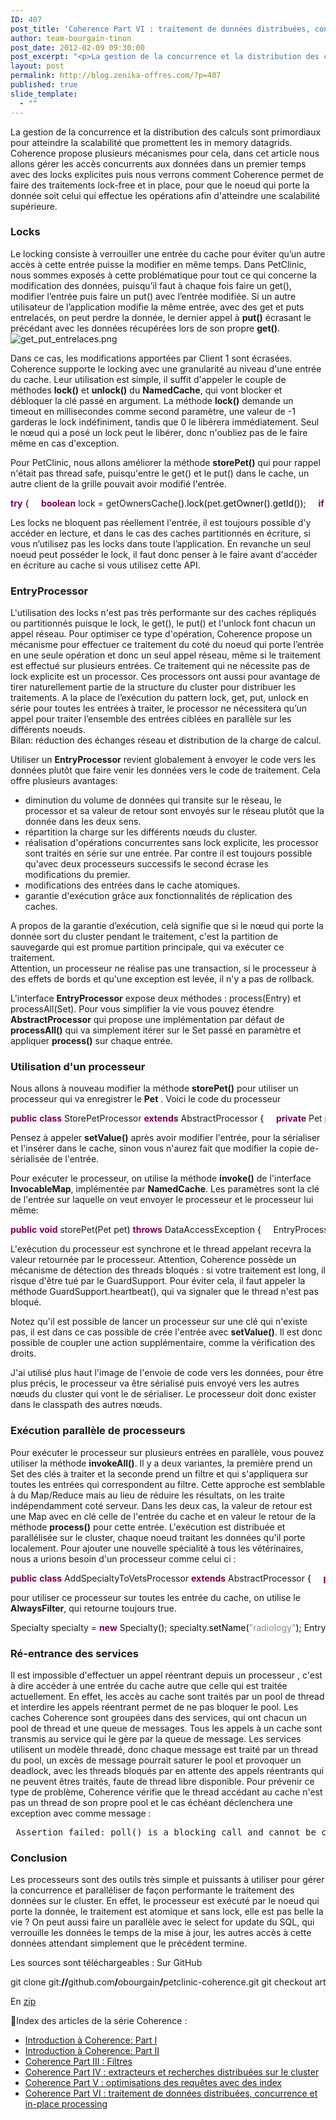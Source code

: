 ```yaml
---
ID: 407
post_title: 'Coherence Part VI : traitement de données distribuées, concurrence et in-place processing'
author: team-bourgain-tinon
post_date: 2012-02-09 09:30:00
post_excerpt: "<p>La gestion de la concurrence et la distribution des calculs sont primordiaux pour atteindre la scalabilité que promettent les in memory datagrids. Coherence propose plusieurs mécanismes pour cela, dans cet article nous allons gérer les accès concurrents aux données dans un premier temps avec des locks explicites puis nous verrons comment Coherence permet de faire des traitements lock-free et in place, pour que le noeud qui porte la donnée soit celui qui effectue les opérations afin d'atteindre une scalabilité supérieure.</p>"
layout: post
permalink: http://blog.zenika-offres.com/?p=407
published: true
slide_template:
  - ""
---
```

<p>La gestion de la concurrence et la distribution des calculs sont primordiaux pour atteindre la scalabilité que promettent les in memory datagrids. Coherence propose plusieurs mécanismes pour cela, dans cet article nous allons gérer les accès concurrents aux données dans un premier temps avec des locks explicites puis nous verrons comment Coherence permet de faire des traitements lock-free et in place, pour que le noeud qui porte la donnée soit celui qui effectue les opérations afin d'atteindre une scalabilité supérieure.</p>
<!--more-->
<h3>Locks</h3> <p>Le locking consiste à verrouiller une entrée du cache pour éviter qu’un autre accès à cette entrée puisse la modifier en même temps. Dans PetClinic, nous sommes exposés à cette problématique pour tout ce qui concerne la modification des données, puisqu’il faut à chaque fois faire un get(), modifier l’entrée puis faire un put() avec l’entrée modifiée. Si un autre utilisateur de l’application modifie la même entrée, avec des get et puts entrelacés, on peut perdre la donnée, le dernier appel à <strong>put()</strong> écrasant le précédant avec les données récupérées lors de son propre <strong>get()</strong>. <br />
<img src="/wp-content/uploads/2015/07/get_put_entrelaces.png" alt="get_put_entrelaces.png" /> <br /></p> <p>Dans ce cas, les modifications apportées par Client 1 sont écrasées. Coherence supporte le locking avec une granularité au niveau d'une entrée du cache. Leur utilisation est simple, il suffit d'appeler le couple de méthodes <strong>lock()</strong> et <strong>unlock()</strong> du <strong>NamedCache</strong>, qui vont blocker et débloquer la clé passé en argument. La méthode <strong>lock()</strong> demande un timeout en millisecondes comme second paramètre, une valeur de -1 garderas le lock indéfiniment, tandis que 0 le libérera immédiatement. Seul le nœud qui a posé un lock peut le libérer, donc n'oubliez pas de le faire même en cas d'exception.</p> <p>Pour PetClinic, nous allons améliorer la méthode <strong>storePet()</strong> qui pour rappel n'était pas thread safe, puisqu'entre le get() et le put() dans le cache, un autre client de la grille pouvait avoir modifié l'entrée.</p> <pre class="java code java" style="font-family:inherit"><span style="color: #7F0055; font-weight: bold;">try</span> <span style="color: #000000;">&#123;</span>     <span style="color: #7F0055; font-weight: bold;">boolean</span> lock = getOwnersCache<span style="color: #000000;">&#40;</span><span style="color: #000000;">&#41;</span>.<span style="color: #000000;">lock</span><span style="color: #000000;">&#40;</span>pet.<span style="color: #000000;">getOwner</span><span style="color: #000000;">&#40;</span><span style="color: #000000;">&#41;</span>.<span style="color: #000000;">getId</span><span style="color: #000000;">&#40;</span><span style="color: #000000;">&#41;</span><span style="color: #000000;">&#41;</span>;     <span style="color: #7F0055;font-weight: bold;">if</span> <span style="color: #000000;">&#40;</span><span style="color: #000000;">!</span>lock<span style="color: #000000;">&#41;</span> <span style="color: #000000;">&#123;</span>         <span style="color: #7F0055; font-weight: bold;">throw</span> <span style="color: #7F0055; font-weight: bold;">new</span> <span style="color: #000000;">ConcurrentModificationException</span><span style="color: #000000;">&#40;</span><span style="color: #000000;">&#41;</span>;     <span style="color: #000000;">&#125;</span>     <span style="color: #000000;">Owner</span> owner = <span style="color: #000000;">&#40;</span><span style="color: #000000;">Owner</span><span style="color: #000000;">&#41;</span> getOwnersCache<span style="color: #000000;">&#40;</span><span style="color: #000000;">&#41;</span>.<span style="color: #000000;">get</span><span style="color: #000000;">&#40;</span>pet.<span style="color: #000000;">getOwner</span><span style="color: #000000;">&#40;</span><span style="color: #000000;">&#41;</span>.<span style="color: #000000;">getId</span><span style="color: #000000;">&#40;</span><span style="color: #000000;">&#41;</span><span style="color: #000000;">&#41;</span>;     <span style="color: #808080; font-style: italic;">// store the pet in owner omitted for clarity</span>     ...     <span style="color: #000000;">getOwnersCache</span><span style="color: #000000;">&#40;</span><span style="color: #000000;">&#41;</span>.<span style="color: #000000;">put</span><span style="color: #000000;">&#40;</span>owner.<span style="color: #000000;">getId</span><span style="color: #000000;">&#40;</span><span style="color: #000000;">&#41;</span>, owner<span style="color: #000000;">&#41;</span>; <span style="color: #000000;">&#125;</span> <span style="color: #7F0055; font-weight: bold;">finally</span> <span style="color: #000000;">&#123;</span>     getOwnersCache<span style="color: #000000;">&#40;</span><span style="color: #000000;">&#41;</span>.<span style="color: #000000;">unlock</span><span style="color: #000000;">&#40;</span>pet.<span style="color: #000000;">getOwner</span><span style="color: #000000;">&#40;</span><span style="color: #000000;">&#41;</span>.<span style="color: #000000;">getId</span><span style="color: #000000;">&#40;</span><span style="color: #000000;">&#41;</span><span style="color: #000000;">&#41;</span>; <span style="color: #000000;">&#125;</span></pre> <p>Les locks ne bloquent pas réellement l'entrée, il est toujours possible d'y accéder en lecture, et dans le cas des caches partitionnés en écriture, si vous n’utilisez pas les locks dans toute l’application. En revanche un seul noeud peut posséder le lock, il faut donc penser à le faire avant d'accéder en écriture au cache si vous utilisez cette API.</p> <h3>EntryProcessor</h3> <p>L'utilisation des locks n'est pas très performante sur des caches répliqués ou partitionnés puisque le lock, le get(), le put() et l'unlock font chacun un appel réseau. Pour optimiser ce type d'opération, Coherence propose un mécanisme pour effectuer ce traitement du coté du noeud qui porte l’entrée en une seule opération et donc un seul appel réseau, même si le traitement est effectué sur plusieurs entrées. Ce traitement qui ne nécessite pas de lock explicite est un processor. Ces processors ont aussi pour avantage de tirer naturellement partie de la structure du cluster pour distribuer les traitements. A la place de l’exécution du pattern lock, get, put, unlock en série pour toutes les entrées à traiter, le processor ne nécessitera qu’un appel pour traiter l’ensemble des entrées ciblées en parallèle sur les différents noeuds.<br />
Bilan: réduction des échanges réseau et distribution de la charge de calcul.</p> <p>Utiliser un <strong>EntryProcessor</strong> revient globalement à envoyer le code vers les données plutôt que faire venir les données vers le code de traitement. Cela offre plusieurs avantages:</p> <ul> <li>diminution du volume de données qui transite sur le réseau, le processor et sa valeur de retour sont envoyés sur le réseau plutôt que la donnée dans les deux sens.</li> <li>répartition la charge sur les différents nœuds du cluster.</li> <li>réalisation d'opérations concurrentes sans lock explicite, les processor sont traités en série sur une entrée. Par contre il est toujours possible qu'avec deux processeurs successifs le second écrase les modifications du premier.</li> <li>modifications des entrées dans le cache atomiques.</li> <li>garantie d'exécution grâce aux fonctionnalités de réplication des caches.</li> </ul> <p>A propos de la garantie d’exécution, celà signifie que si le nœud qui porte la donnée sort du cluster pendant le traitement, c'est la partition de sauvegarde qui est promue partition principale, qui va exécuter ce traitement. <br />
Attention, un processeur ne réalise pas une transaction, si le processeur à des effets de bords et qu'une exception est levée, il n'y a pas de rollback.</p> <p>L'interface <strong>EntryProcessor</strong> expose deux méthodes&nbsp;: process(Entry) et processAll(Set). Pour vous simplifier la vie vous pouvez étendre <strong>AbstractProcessor</strong> qui propose une implémentation par défaut de <strong>processAll()</strong> qui va simplement itérer sur le Set passé en paramètre et appliquer <strong>process()</strong> sur chaque entrée.</p> <h3>Utilisation d'un processeur</h3> <p>Nous allons à nouveau modifier la méthode <strong>storePet()</strong> pour utiliser un processeur qui va enregistrer le <strong>Pet</strong> . Voici le code du processeur</p> <pre class="java code java" style="font-family:inherit"><span style="color: #7F0055; font-weight: bold;">public</span> <span style="color: #7F0055; font-weight: bold;">class</span> StorePetProcessor <span style="color: #7F0055; font-weight: bold;">extends</span> AbstractProcessor <span style="color: #000000;">&#123;</span>     <span style="color: #7F0055; font-weight: bold;">private</span> Pet pet;     <span style="color: #7F0055; font-weight: bold;">public</span> StorePetProcessor<span style="color: #000000;">&#40;</span>Pet pet<span style="color: #000000;">&#41;</span> <span style="color: #000000;">&#123;</span>         <span style="color: #7F0055; font-weight: bold;">this</span>.<span style="color: #000000;">pet</span> = pet;     <span style="color: #000000;">&#125;</span> &nbsp;     <span style="color: #7F0055; font-weight: bold;">public</span> <span style="color: #000000;">Object</span> process<span style="color: #000000;">&#40;</span>Entry entry<span style="color: #000000;">&#41;</span> <span style="color: #000000;">&#123;</span>         <span style="color: #000000;">Owner</span> owner = <span style="color: #000000;">&#40;</span><span style="color: #000000;">Owner</span><span style="color: #000000;">&#41;</span> entry.<span style="color: #000000;">getValue</span><span style="color: #000000;">&#40;</span><span style="color: #000000;">&#41;</span>; &nbsp;         <span style="color: #7F0055;font-weight: bold;">if</span> <span style="color: #000000;">&#40;</span>pet.<span style="color: #000000;">getId</span><span style="color: #000000;">&#40;</span><span style="color: #000000;">&#41;</span> == <span style="color: #7F0055; font-weight: bold;">null</span><span style="color: #000000;">&#41;</span> <span style="color: #000000;">&#123;</span>             pet.<span style="color: #000000;">setId</span><span style="color: #000000;">&#40;</span>RandomUtils.<span style="color: #000000;">nextInt</span><span style="color: #000000;">&#40;</span><span style="color: #000000;">&#41;</span><span style="color: #000000;">&#41;</span>;             owner.<span style="color: #000000;">addPet</span><span style="color: #000000;">&#40;</span>pet<span style="color: #000000;">&#41;</span>;         <span style="color: #000000;">&#125;</span> <span style="color: #7F0055;font-weight: bold;">else</span> <span style="color: #000000;">&#123;</span>             Pet existingPet = owner.<span style="color: #000000;">getPet</span><span style="color: #000000;">&#40;</span>pet.<span style="color: #000000;">getName</span><span style="color: #000000;">&#40;</span><span style="color: #000000;">&#41;</span><span style="color: #000000;">&#41;</span>;             existingPet.<span style="color: #000000;">setBirthDate</span><span style="color: #000000;">&#40;</span>pet.<span style="color: #000000;">getBirthDate</span><span style="color: #000000;">&#40;</span><span style="color: #000000;">&#41;</span><span style="color: #000000;">&#41;</span>;             existingPet.<span style="color: #000000;">setName</span><span style="color: #000000;">&#40;</span>pet.<span style="color: #000000;">getName</span><span style="color: #000000;">&#40;</span><span style="color: #000000;">&#41;</span><span style="color: #000000;">&#41;</span>;             existingPet.<span style="color: #000000;">setType</span><span style="color: #000000;">&#40;</span>pet.<span style="color: #000000;">getType</span><span style="color: #000000;">&#40;</span><span style="color: #000000;">&#41;</span><span style="color: #000000;">&#41;</span>;         <span style="color: #000000;">&#125;</span>         entry.<span style="color: #000000;">setValue</span><span style="color: #000000;">&#40;</span>owner<span style="color: #000000;">&#41;</span>;         <span style="color: #7F0055; font-weight: bold;">return</span> <span style="color: #7F0055; font-weight: bold;">null</span>;     <span style="color: #000000;">&#125;</span> <span style="color: #000000;">&#125;</span></pre> <p>Pensez à appeler <strong>setValue()</strong> après avoir modifier l'entrée, pour la sérialiser et l'insérer dans le cache, sinon vous n'aurez fait que modifier la copie de-sérialisée de l'entrée.</p> <p>Pour exécuter le processeur, on utilise la méthode <strong>invoke()</strong> de l'interface <strong>InvocableMap</strong>, implémentée par <strong>NamedCache</strong>. Les paramètres sont la clé de l'entrée sur laquelle on veut envoyer le processeur et le processeur lui même:</p> <pre class="java code java" style="font-family:inherit"><span style="color: #7F0055; font-weight: bold;">public</span> <span style="color: #7F0055; font-weight: bold;">void</span> storePet<span style="color: #000000;">&#40;</span>Pet pet<span style="color: #000000;">&#41;</span> <span style="color: #7F0055; font-weight: bold;">throws</span> DataAccessException <span style="color: #000000;">&#123;</span>     EntryProcessor processor = <span style="color: #7F0055; font-weight: bold;">new</span> StorePetProcessor<span style="color: #000000;">&#40;</span>pet<span style="color: #000000;">&#41;</span>;     getOwnersCache<span style="color: #000000;">&#40;</span><span style="color: #000000;">&#41;</span>.<span style="color: #000000;">invoke</span><span style="color: #000000;">&#40;</span>pet.<span style="color: #000000;">getOwner</span><span style="color: #000000;">&#40;</span><span style="color: #000000;">&#41;</span>.<span style="color: #000000;">getId</span><span style="color: #000000;">&#40;</span><span style="color: #000000;">&#41;</span>, processor<span style="color: #000000;">&#41;</span>; <span style="color: #000000;">&#125;</span></pre> <p>L'exécution du processeur est synchrone et le thread appelant recevra la valeur retournée par le processeur. Attention, Coherence possède un mécanisme de détection des threads bloqués&nbsp;: si votre traitement est long, il risque d'être tué par le GuardSupport. Pour éviter cela, il faut appeler la méthode GuardSupport.heartbeat(), qui va signaler que le thread n'est pas bloqué.</p> <p>Notez qu'il est possible de lancer un processeur sur une clé qui n'existe pas, il est dans ce cas possible de crée l'entrée avec <strong>setValue()</strong>. Il est donc possible de coupler une action supplémentaire, comme la vérification des droits.</p> <p>J'ai utilisé plus haut l'image de l'envoie de code vers les données, pour être plus précis, le processeur va être sérialisé puis envoyé vers les autres nœuds du cluster qui vont le de sérialiser. Le processeur doit donc exister dans le classpath des autres nœuds.</p> <h3>Exécution parallèle de processeurs</h3> <p>Pour exécuter le processeur sur plusieurs entrées en parallèle, vous pouvez utiliser la méthode <strong>invokeAll()</strong>. Il y a deux variantes, la première prend un Set des clés à traiter et la seconde prend un filtre et qui s'appliquera sur toutes les entrées qui correspondent au filtre. Cette approche est semblable à du Map/Reduce mais au lieu de réduire les résultats, on les traite indépendamment coté serveur. Dans les deux cas, la valeur de retour est une Map avec en clé celle de l'entrée du cache et en valeur le retour de la méthode <strong>process()</strong> pour cette entrée. L'exécution est distribuée et parallélisée sur le cluster, chaque noeud traitant les données qu'il porte localement. Pour ajouter une nouvelle spécialité à tous les vétérinaires, nous a
urions besoin d'un processeur comme celui ci&nbsp;:</p> <pre class="java code java" style="font-family:inherit"><span style="color: #7F0055; font-weight: bold;">public</span> <span style="color: #7F0055; font-weight: bold;">class</span> AddSpecialtyToVetsProcessor <span style="color: #7F0055; font-weight: bold;">extends</span> AbstractProcessor <span style="color: #000000;">&#123;</span>     <span style="color: #7F0055; font-weight: bold;">private</span> Specialty specialty;     <span style="color: #7F0055; font-weight: bold;">public</span> AddSpecialtyToVetsProcessor<span style="color: #000000;">&#40;</span>Specialty specialty<span style="color: #000000;">&#41;</span> <span style="color: #000000;">&#123;</span>         <span style="color: #7F0055; font-weight: bold;">this</span>.<span style="color: #000000;">specialty</span> = specialty;     <span style="color: #000000;">&#125;</span>     <span style="color: #7F0055; font-weight: bold;">public</span> <span style="color: #000000;">Object</span> process<span style="color: #000000;">&#40;</span>InvocableMap.<span style="color: #000000;">Entry</span> entry<span style="color: #000000;">&#41;</span> <span style="color: #000000;">&#123;</span>         Vet vet = <span style="color: #000000;">&#40;</span>Vet<span style="color: #000000;">&#41;</span> entry.<span style="color: #000000;">getValue</span><span style="color: #000000;">&#40;</span><span style="color: #000000;">&#41;</span>;         <span style="color: #7F0055;font-weight: bold;">if</span> <span style="color: #000000;">&#40;</span>vet.<span style="color: #000000;">getSpecialties</span><span style="color: #000000;">&#40;</span><span style="color: #000000;">&#41;</span>.<span style="color: #000000;">contains</span><span style="color: #000000;">&#40;</span>specialty<span style="color: #000000;">&#41;</span><span style="color: #000000;">&#41;</span> <span style="color: #000000;">&#123;</span>             <span style="color: #7F0055; font-weight: bold;">return</span> <span style="color: #7F0055; font-weight: bold;">false</span>;         <span style="color: #000000;">&#125;</span>         vet.<span style="color: #000000;">addSpecialty</span><span style="color: #000000;">&#40;</span>specialty<span style="color: #000000;">&#41;</span>;         <span style="color: #7F0055; font-weight: bold;">return</span> <span style="color: #7F0055; font-weight: bold;">true</span>;     <span style="color: #000000;">&#125;</span> <span style="color: #000000;">&#125;</span></pre> <p>pour utiliser ce processeur sur toutes les entrée du cache, on utilise le <strong>AlwaysFilter</strong>, qui retourne toujours true.</p> <pre class="java code java" style="font-family:inherit">Specialty specialty = <span style="color: #7F0055; font-weight: bold;">new</span> Specialty<span style="color: #000000;">&#40;</span><span style="color: #000000;">&#41;</span>; specialty.<span style="color: #000000;">setName</span><span style="color: #000000;">&#40;</span><span style="color: #888888;">&quot;radiology&quot;</span><span style="color: #000000;">&#41;</span>; EntryProcessor processor = <span style="color: #7F0055; font-weight: bold;">new</span> AddSpecialtyToVetsProcessor<span style="color: #000000;">&#40;</span>specialty<span style="color: #000000;">&#41;</span>; getVetsCache<span style="color: #000000;">&#40;</span><span style="color: #000000;">&#41;</span>.<span style="color: #000000;">invokeAll</span><span style="color: #000000;">&#40;</span>AlwaysFilter.<span style="color: #000000;">INSTANCE</span>, processor<span style="color: #000000;">&#41;</span>;</pre> <h3>Ré-entrance des services</h3> <p>Il est impossible d'effectuer un appel réentrant depuis un processeur , c'est à dire accéder à une entrée du cache autre que celle qui est traitée actuellement. En effet, les accès au cache sont traités par un pool de thread et interdire les appels réentrant permet de ne pas bloquer le pool. Les caches Coherence sont groupées dans des services, qui ont chacun un pool de thread et une queue de messages. Tous les appels à un cache sont transmis au service qui le gère par la queue de message. Les services utilisent un modèle threadé, donc chaque message est traité par un thread du pool, un excès de message pourrait saturer le pool et provoquer un deadlock, avec les threads bloqués par en attente des appels réentrants qui ne peuvent êtres traités, faute de thread libre disponible. Pour prévenir ce type de problème, Coherence vérifie que le thread accédant au cache n'est pas un thread de son propre pool et le cas échéant déclenchera une exception avec comme message&nbsp;:</p> <pre> Assertion failed: poll() is a blocking call and cannot be called on the Service thread </pre> <h3>Conclusion</h3> <p>Les processeurs sont des outils très simple et puissants à utiliser pour gérer la concurrence et paralléliser de façon performante le traitement des données sur le cluster. En effet, le processeur est exécuté par le noeud qui porte la donnée, le traitement est atomique et sans lock, elle est pas belle la vie&nbsp;? On peut aussi faire un parallèle avec le select for update du SQL, qui verrouille les données le temps de la mise à jour, les autres accès à cette données attendant simplement que le précédent termine.</p> <p>Les sources sont téléchargeables&nbsp;: Sur GitHub</p> <pre class="bash code bash" style="font-family:inherit">git clone git:<span style="color: #000000; font-weight: bold;">//</span>github.com<span style="color: #000000; font-weight: bold;">/</span>obourgain<span style="color: #000000; font-weight: bold;">/</span>petclinic-coherence.git git checkout article6-end</pre> <p>En <a href="http://blog.zenika.com/public/Billet_311/petclinic-coherence-article6-end.zip">zip</a></p> <p>Index des articles de la série Coherence&nbsp;:</p> <ul> <li><a href="index.php?post/2011/08/12/Coherence-PetCinic">Introduction à Coherence: Part I</a></li> <li><a href="index.php?post/2011/08/25/Introduction-à-Coherence%3A-Part-II">Introduction à Coherence: Part II</a></li> <li><a href="index.php?post/2011/10/07/Introduction-à-Coherence%3A-Part-III">Coherence Part III&nbsp;: Filtres</a></li> <li><a href="index.php?post/2012/01/09/Coherence-Part-IV-%3A-extracteurs-et-recherches-distribuées-sur-le-cluster">Coherence Part IV&nbsp;: extracteurs et recherches distribuées sur le cluster</a></li> <li><a href="index.php?post/2012/01/03/Coherence-Part-IV-%3A-optimisations-des-requêtes-avec-des-index6">Coherence Part V&nbsp;: optimisations des requêtes avec des index</a></li> <li><a href="index.php?post/2012/01/06/Coherence-Part-VI-%3A-traitement-de-données-distribuées%2C-in-place-processing4">Coherence Part VI&nbsp;: traitement de données distribuées, concurrence et in-place processing</a></li> </ul>